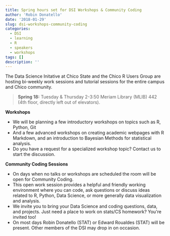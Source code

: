```yaml
---
title: Spring hours set for DSI Workshops & Community Coding
author: 'Robin Donatello'
date: '2018-01-29'
slug: dsi-workshops-community-coding
categories:
  - DSI
  - learning
  - R
  - speakers
  - workshops
tags: []
description: ''
---
```


The Data Science Initative at Chico State and the Chico R Users Group are hosting bi-weekly work sessions and tutorial sessions for the entire campus and Chico community. 

> **Spring 18:** Tuesday & Thursday 2-3:50 Meriam Library (MLIB) 442 (4th floor, directly left out of elevators). 

**Workshops**

* We will be planning a few introductory workshops on topics such as R, Python, Git 
* And a few advanced workshops on creating academic webpages with R Markdown, and an introduction to Bayesian Methods for statistical analysis. 
* Do you have a request for a specialized workshop topic? Contact us to start the discussion. 

**Community Coding Sessions**

* On days when no talks or workshops are scheduled the room will be open for Community Coding. 
* This open work session provides a helpful and friendly working environment where you can code, ask questions or discuss ideas related to R, Python, Data Science, or more generally data visualization and analysis. 
* We invite you to bring your Data Science and coding questions, data, and projects. Just need a place to work on stats/CS homework? You're invited too!
* On most days Robin Donatello (STAT) or Edward Roualdes (STAT) will be present. Other members of the DSI may drop in on occasion. 






